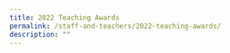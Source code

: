 ```yaml
---
title: 2022 Teaching Awards
permalink: /staff-and-teachers/2022-teaching-awards/
description: ""
---
```

